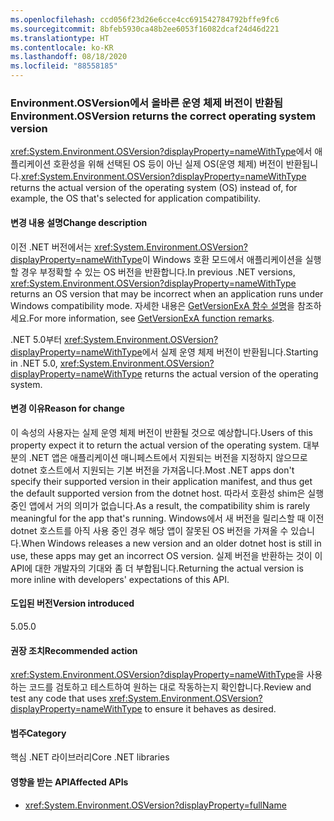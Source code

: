 ```yaml
---
ms.openlocfilehash: ccd056f23d26e6cce4cc691542784792bffe9fc6
ms.sourcegitcommit: 8bfeb5930ca48b2ee6053f16082dcaf24d46d221
ms.translationtype: HT
ms.contentlocale: ko-KR
ms.lasthandoff: 08/18/2020
ms.locfileid: "88558185"
---
```

### <a name="environmentosversion-returns-the-correct-operating-system-version"></a><span data-ttu-id="3a2bd-101">Environment.OSVersion에서 올바른 운영 체제 버전이 반환됨</span><span class="sxs-lookup"><span data-stu-id="3a2bd-101">Environment.OSVersion returns the correct operating system version</span></span>

<span data-ttu-id="3a2bd-102"><xref:System.Environment.OSVersion?displayProperty=nameWithType>에서 애플리케이션 호환성을 위해 선택된 OS 등이 아닌 실제 OS(운영 체제) 버전이 반환됩니다.</span><span class="sxs-lookup"><span data-stu-id="3a2bd-102"><xref:System.Environment.OSVersion?displayProperty=nameWithType> returns the actual version of the operating system (OS) instead of, for example, the OS that's selected for application compatibility.</span></span>

#### <a name="change-description"></a><span data-ttu-id="3a2bd-103">변경 내용 설명</span><span class="sxs-lookup"><span data-stu-id="3a2bd-103">Change description</span></span>

<span data-ttu-id="3a2bd-104">이전 .NET 버전에서는 <xref:System.Environment.OSVersion?displayProperty=nameWithType>이 Windows 호환 모드에서 애플리케이션을 실행할 경우 부정확할 수 있는 OS 버전을 반환합니다.</span><span class="sxs-lookup"><span data-stu-id="3a2bd-104">In previous .NET versions, <xref:System.Environment.OSVersion?displayProperty=nameWithType> returns an OS version that may be incorrect when an application runs under Windows compatibility mode.</span></span> <span data-ttu-id="3a2bd-105">자세한 내용은 [GetVersionExA 함수 설명](/windows/win32/api/sysinfoapi/nf-sysinfoapi-getversionexa#remarks)을 참조하세요.</span><span class="sxs-lookup"><span data-stu-id="3a2bd-105">For more information, see [GetVersionExA function remarks](/windows/win32/api/sysinfoapi/nf-sysinfoapi-getversionexa#remarks).</span></span>

<span data-ttu-id="3a2bd-106">.NET 5.0부터 <xref:System.Environment.OSVersion?displayProperty=nameWithType>에서 실제 운영 체제 버전이 반환됩니다.</span><span class="sxs-lookup"><span data-stu-id="3a2bd-106">Starting in .NET 5.0, <xref:System.Environment.OSVersion?displayProperty=nameWithType> returns the actual version of the operating system.</span></span>

#### <a name="reason-for-change"></a><span data-ttu-id="3a2bd-107">변경 이유</span><span class="sxs-lookup"><span data-stu-id="3a2bd-107">Reason for change</span></span>

<span data-ttu-id="3a2bd-108">이 속성의 사용자는 실제 운영 체제 버전이 반환될 것으로 예상합니다.</span><span class="sxs-lookup"><span data-stu-id="3a2bd-108">Users of this property expect it to return the actual version of the operating system.</span></span> <span data-ttu-id="3a2bd-109">대부분의 .NET 앱은 애플리케이션 매니페스트에서 지원되는 버전을 지정하지 않으므로 dotnet 호스트에서 지원되는 기본 버전을 가져옵니다.</span><span class="sxs-lookup"><span data-stu-id="3a2bd-109">Most .NET apps don't specify their supported version in their application manifest, and thus get the default supported version from the dotnet host.</span></span> <span data-ttu-id="3a2bd-110">따라서 호환성 shim은 실행 중인 앱에서 거의 의미가 없습니다.</span><span class="sxs-lookup"><span data-stu-id="3a2bd-110">As a result, the compatibility shim is rarely meaningful for the app that's running.</span></span> <span data-ttu-id="3a2bd-111">Windows에서 새 버전을 릴리스할 때 이전 dotnet 호스트를 아직 사용 중인 경우 해당 앱이 잘못된 OS 버전을 가져올 수 있습니다.</span><span class="sxs-lookup"><span data-stu-id="3a2bd-111">When Windows releases a new version and an older dotnet host is still in use, these apps may get an incorrect OS version.</span></span> <span data-ttu-id="3a2bd-112">실제 버전을 반환하는 것이 이 API에 대한 개발자의 기대와 좀 더 부합됩니다.</span><span class="sxs-lookup"><span data-stu-id="3a2bd-112">Returning the actual version is more inline with developers' expectations of this API.</span></span>

#### <a name="version-introduced"></a><span data-ttu-id="3a2bd-113">도입된 버전</span><span class="sxs-lookup"><span data-stu-id="3a2bd-113">Version introduced</span></span>

<span data-ttu-id="3a2bd-114">5.0</span><span class="sxs-lookup"><span data-stu-id="3a2bd-114">5.0</span></span>

#### <a name="recommended-action"></a><span data-ttu-id="3a2bd-115">권장 조치</span><span class="sxs-lookup"><span data-stu-id="3a2bd-115">Recommended action</span></span>

<span data-ttu-id="3a2bd-116"><xref:System.Environment.OSVersion?displayProperty=nameWithType>을 사용하는 코드를 검토하고 테스트하여 원하는 대로 작동하는지 확인합니다.</span><span class="sxs-lookup"><span data-stu-id="3a2bd-116">Review and test any code that uses <xref:System.Environment.OSVersion?displayProperty=nameWithType> to ensure it behaves as desired.</span></span>

#### <a name="category"></a><span data-ttu-id="3a2bd-117">범주</span><span class="sxs-lookup"><span data-stu-id="3a2bd-117">Category</span></span>

<span data-ttu-id="3a2bd-118">핵심 .NET 라이브러리</span><span class="sxs-lookup"><span data-stu-id="3a2bd-118">Core .NET libraries</span></span>

#### <a name="affected-apis"></a><span data-ttu-id="3a2bd-119">영향을 받는 API</span><span class="sxs-lookup"><span data-stu-id="3a2bd-119">Affected APIs</span></span>

- <xref:System.Environment.OSVersion?displayProperty=fullName>

<!--

#### Affected APIs

- `P:System.Environment.OSVersion`

-->
